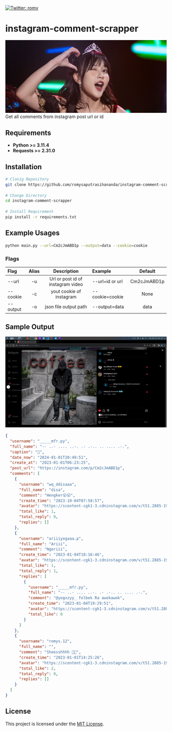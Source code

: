 [![Twitter: romy](https://img.shields.io/twitter/follow/RomySihananda)](https://twitter.com/RomySihananda)

# instagram-comment-scrapper

![](https://raw.githubusercontent.com/RomySaputraSihananda/RomySaputraSihananda/main/images/F898w0xaYAA_w2x.jpg)
Get all comments from instagram post url or id

## Requirements

- **Python >= 3.11.4**
- **Requests >= 2.31.0**

## Installation

```sh
# Clonig Repository
git clone https://github.com/romysaputrasihananda/instagram-comment-scrapper

# Change Directory
cd instagram-comment-scrapper

# Install Requirement
pip install -r requirements.txt
```

## Example Usages

```sh
python main.py --url=Cm2cJmABD1p --output=data --cookie=cookie
```

### Flags

| Flag     | Alias |            Description            | Example         |   Default   |
| :------- | :---: | :-------------------------------: | :-------------- | :---------: |
| --url    |  -u   | Url or post id of instagram video | --url=id or url | Cm2cJmABD1p |
| --cookie |  -c   |     yout cookie of instagram      | --cookie=cookie |    None     |
| --output |  -o   |       json file output path       | --output=data   |    data     |

## Sample Output

![](https://raw.githubusercontent.com/RomySaputraSihananda/RomySaputraSihananda/main/images/Screenshot_20240101_203552.png)

```json
{
  "username": "_____mfr.py",
  "full_name": "-- ..- .... ..-. .- .-.. .. .... .-.",
  "caption": "🗿",
  "date_now": "2024-01-01T20:49:51",
  "create_at": "2023-01-01T06:23:25",
  "post_url": "https://instagram.com/p/Cm2cJmABD1p",
  "comments": [
    {
      "username": "wq_ddisaaa",
      "full_name": "disa",
      "comment": "Hengker😮😮",
      "create_time": "2023-10-04T07:58:57",
      "avatar": "https://scontent-cgk1-3.cdninstagram.com/v/t51.2885-19/394723348_859645495542180_5183735561136891809_n.jpg?stp=dst-jpg_e0_s150x150&_nc_ht=scontent-cgk1-3.cdninstagram.com&_nc_cat=100&_nc_ohc=DPwcwLcPlpoAX_gucT2&edm=AId3EpQBAAAA&ccb=7-5&oh=00_AfDXcbxYguiinjH5_DyhKr7ba-PLfWu--KN4V1jpk2CTig&oe=6597D30B&_nc_sid=f5838a",
      "total_like": 1,
      "total_reply": 0,
      "replies": []
    },
    {
      "username": "ariiiyogaaa.p",
      "full_name": "Ariii",
      "comment": "Ngeriii",
      "create_time": "2023-01-04T18:16:46",
      "avatar": "https://scontent-cgk1-3.cdninstagram.com/v/t51.2885-19/397920871_788933773000237_982373528353592889_n.jpg?stp=dst-jpg_e0_s150x150&_nc_ht=scontent-cgk1-3.cdninstagram.com&_nc_cat=101&_nc_ohc=RN-d5uNobBQAX8zQJ-u&edm=AId3EpQBAAAA&ccb=7-5&oh=00_AfAep7YcCZczE4hOpOjaxKqcE85UddKVUdW7bNUds4IlZA&oe=659893A4&_nc_sid=f5838a",
      "total_like": 1,
      "total_reply": 1,
      "replies": [
        {
          "username": "_____mfr.py",
          "full_name": "-- ..- .... ..-. .- .-.. .. .... .-.",
          "comment": "@yogxzyy_ folbek Ra awokawok",
          "create_time": "2023-01-04T19:29:51",
          "avatar": "https://scontent-cgk1-3.cdninstagram.com/v/t51.2885-19/382939904_1057120308617315_8576025359738875373_n.jpg?stp=dst-jpg_e0_s150x150&_nc_ht=scontent-cgk1-3.cdninstagram.com&_nc_cat=111&_nc_ohc=Woh1eFTWq58AX9jL54I&edm=AFDWGO4BAAAA&ccb=7-5&oh=00_AfAXRmKUMbi0rNW0PNkFFrsdr8PIkS_AT1rFh4EEBoZGcg&oe=6596FC3D&_nc_sid=7b9ede",
          "total_like": 0
        }
      ]
    },
    {
      "username": "romys.12",
      "full_name": "",
      "comment": "Sheesshhhh 🥶🥶",
      "create_time": "2023-01-01T14:25:26",
      "avatar": "https://scontent-cgk1-3.cdninstagram.com/v/t51.2885-19/175528500_943726476461534_7522721559249567006_n.jpg?stp=dst-jpg_e0_s150x150&_nc_ht=scontent-cgk1-3.cdninstagram.com&_nc_cat=102&_nc_ohc=P7LarmY630YAX9O0Pxe&edm=AId3EpQBAAAA&ccb=7-5&oh=00_AfByiJIs0L-lCt4AxdDAjLnR2Zd4FNHhCV8VPO9uLTZhIw&oe=65972FB3&_nc_sid=f5838a",
      "total_like": 2,
      "total_reply": 0,
      "replies": []
    }
  ]
}
```

## License

This project is licensed under the [MIT License](LICENSE).
